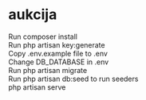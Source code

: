 # aukcija
 
Run composer install <br>
Run php artisan key:generate <br>
Copy .env.example file to .env <br>
Change DB_DATABASE in .env <br>
Run php artisan migrate <br>
Run php artisan db:seed to run seeders <br>
php artisan serve <br>
